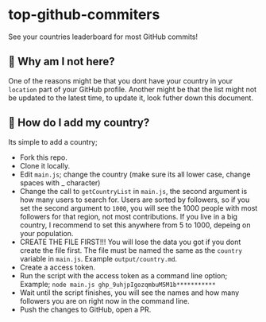 # top-github-commiters

See your countries leaderboard for most GitHub commits!

## 🤔 Why am I not here?

One of the reasons might be that you dont have your country in your `location` part of your GitHub profile. Another might be that the list might not be updated to the latest time, to update it, look futher down this document.

## 📕 How do I add my country?

Its simple to add a country;

- Fork this repo.
- Clone it locally.
- Edit `main.js`; change the country (make sure its all lower case, change spaces with _ character)
- Change the call to `getCountryList` in `main.js`, the second argument is how many users to search for. Users are sorted by followers, so if you set the second argument to `1000`, you will see the 1000 people with most followers for that region, not most contributions. If you live in a big country, I recommend to set this anywhere from 5 to 1000, depeing on your population.
- CREATE THE FILE FIRST!!! You will lose the data you got if you dont create the file first. The file must be named the same as the `country` variable in `main.js`. Example `output/country.md`.
- Create a access token.
- Run the script with the access token as a command line option; Example; `node main.js ghp_9uhjpIgozqmbuM5M1b***********`
- Wait until the script finishes, you will see the names and how many followers you are on right now in the command line.
- Push the changes to GitHub, open a PR.